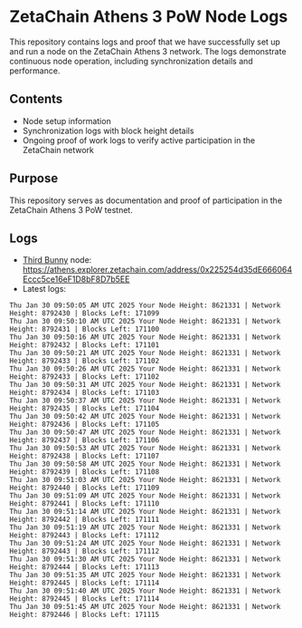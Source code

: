 # ZetaChain Athens 3 PoW Node Logs
This repository contains logs and proof that we have successfully set up and run a node on the ZetaChain Athens 3 network. The logs demonstrate continuous node operation, including synchronization details and performance.

## Contents
- Node setup information
- Synchronization logs with block height details
- Ongoing proof of work logs to verify active participation in the ZetaChain network

## Purpose
This repository serves as documentation and proof of participation in the ZetaChain Athens 3 PoW testnet.

## Logs

- [Third Bunny](https://thirdbunny.xyz/) node: https://athens.explorer.zetachain.com/address/0x225254d35dE666064Eccc5ce16eF1D8bF8D7b5EE
- Latest logs:
```
Thu Jan 30 09:50:05 AM UTC 2025 Your Node Height: 8621331 | Network Height: 8792430 | Blocks Left: 171099
Thu Jan 30 09:50:10 AM UTC 2025 Your Node Height: 8621331 | Network Height: 8792431 | Blocks Left: 171100
Thu Jan 30 09:50:16 AM UTC 2025 Your Node Height: 8621331 | Network Height: 8792432 | Blocks Left: 171101
Thu Jan 30 09:50:21 AM UTC 2025 Your Node Height: 8621331 | Network Height: 8792433 | Blocks Left: 171102
Thu Jan 30 09:50:26 AM UTC 2025 Your Node Height: 8621331 | Network Height: 8792433 | Blocks Left: 171102
Thu Jan 30 09:50:31 AM UTC 2025 Your Node Height: 8621331 | Network Height: 8792434 | Blocks Left: 171103
Thu Jan 30 09:50:37 AM UTC 2025 Your Node Height: 8621331 | Network Height: 8792435 | Blocks Left: 171104
Thu Jan 30 09:50:42 AM UTC 2025 Your Node Height: 8621331 | Network Height: 8792436 | Blocks Left: 171105
Thu Jan 30 09:50:47 AM UTC 2025 Your Node Height: 8621331 | Network Height: 8792437 | Blocks Left: 171106
Thu Jan 30 09:50:53 AM UTC 2025 Your Node Height: 8621331 | Network Height: 8792438 | Blocks Left: 171107
Thu Jan 30 09:50:58 AM UTC 2025 Your Node Height: 8621331 | Network Height: 8792439 | Blocks Left: 171108
Thu Jan 30 09:51:03 AM UTC 2025 Your Node Height: 8621331 | Network Height: 8792440 | Blocks Left: 171109
Thu Jan 30 09:51:09 AM UTC 2025 Your Node Height: 8621331 | Network Height: 8792441 | Blocks Left: 171110
Thu Jan 30 09:51:14 AM UTC 2025 Your Node Height: 8621331 | Network Height: 8792442 | Blocks Left: 171111
Thu Jan 30 09:51:19 AM UTC 2025 Your Node Height: 8621331 | Network Height: 8792443 | Blocks Left: 171112
Thu Jan 30 09:51:24 AM UTC 2025 Your Node Height: 8621331 | Network Height: 8792443 | Blocks Left: 171112
Thu Jan 30 09:51:30 AM UTC 2025 Your Node Height: 8621331 | Network Height: 8792444 | Blocks Left: 171113
Thu Jan 30 09:51:35 AM UTC 2025 Your Node Height: 8621331 | Network Height: 8792445 | Blocks Left: 171114
Thu Jan 30 09:51:40 AM UTC 2025 Your Node Height: 8621331 | Network Height: 8792445 | Blocks Left: 171114
Thu Jan 30 09:51:45 AM UTC 2025 Your Node Height: 8621331 | Network Height: 8792446 | Blocks Left: 171115
```
